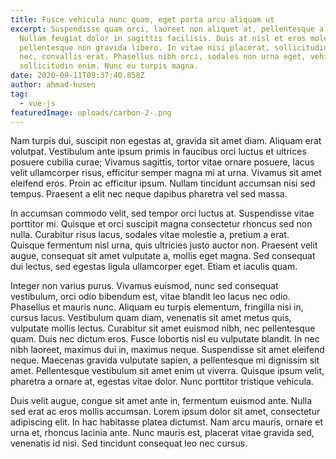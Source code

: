 ```yaml
---
title: Fusce vehicula nunc quam, eget porta arcu aliquam ut
excerpt: Suspendisse quam orci, laoreet non aliquet at, pellentesque a eros.
  Nullam feugiat dolor in sagittis facilisis. Duis at nisl et eros molestie
  pellentesque non gravida libero. In vitae nisi placerat, sollicitudin nisi
  nec, convallis erat. Phasellus nibh orci, sodales non urna eget, vehicula
  sollicitudin enim. Nunc eu turpis magna.
date: 2020-09-11T09:37:40.858Z
author: ahmad-husen
tag:
  - vue-js
featuredImage: uploads/carbon-2-.png
---
```

<!--StartFragment-->

Nam turpis dui, suscipit non egestas at, gravida sit amet diam. Aliquam erat volutpat. Vestibulum ante ipsum primis in faucibus orci luctus et ultrices posuere cubilia curae; Vivamus sagittis, tortor vitae ornare posuere, lacus velit ullamcorper risus, efficitur semper magna mi at urna. Vivamus sit amet eleifend eros. Proin ac efficitur ipsum. Nullam tincidunt accumsan nisi sed tempus. Praesent a elit nec neque dapibus pharetra vel sed massa.

In accumsan commodo velit, sed tempor orci luctus at. Suspendisse vitae porttitor mi. Quisque et orci suscipit magna consectetur rhoncus sed non nulla. Curabitur risus lacus, sodales vitae molestie a, pretium a erat. Quisque fermentum nisl urna, quis ultricies justo auctor non. Praesent velit augue, consequat sit amet vulputate a, mollis eget magna. Sed consequat dui lectus, sed egestas ligula ullamcorper eget. Etiam et iaculis quam.

Integer non varius purus. Vivamus euismod, nunc sed consequat vestibulum, orci odio bibendum est, vitae blandit leo lacus nec odio. Phasellus et mauris nunc. Aliquam eu turpis elementum, fringilla nisi in, cursus lacus. Vestibulum quam diam, venenatis sit amet metus quis, vulputate mollis lectus. Curabitur sit amet euismod nibh, nec pellentesque quam. Duis nec dictum eros. Fusce lobortis nisl eu vulputate blandit. In nec nibh laoreet, maximus dui in, maximus neque. Suspendisse sit amet eleifend neque. Maecenas gravida vulputate sapien, a pellentesque mi dignissim sit amet. Pellentesque vestibulum sit amet enim ut viverra. Quisque ipsum velit, pharetra a ornare at, egestas vitae dolor. Nunc porttitor tristique vehicula.

Duis velit augue, congue sit amet ante in, fermentum euismod ante. Nulla sed erat ac eros mollis accumsan. Lorem ipsum dolor sit amet, consectetur adipiscing elit. In hac habitasse platea dictumst. Nam arcu mauris, ornare et urna et, rhoncus lacinia ante. Nunc mauris est, placerat vitae gravida sed, venenatis id nisi. Sed tincidunt consequat leo nec cursus.

<!--EndFragment-->